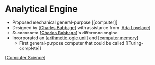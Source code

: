 # Analytical Engine

- Proposed mechanical general-purpose [[computer]]
- Designed by [[Charles Babbage]] with assistance from [[Ada Lovelace]]
- Successor to [[Charles Babbage]]'s difference engine
- Incorporated an [[arithmetic logic unit]] and [[computer memory]]
  - First general-purpose computer that could be called [[Turing-complete]]

[[Computer Science]]

[//begin]: # "Autogenerated link references for markdown compatibility"
[Charles Babbage]: charles-babbage "Charles Babbage"
[Ada Lovelace]: ada-lovelace "Ada Lovelace"
[arithmetic logic unit]: arithmetic-logic-unit "Arithmetic Logic Unit"
[computer memory]: computer-memory "Computer Memory"
[Computer Science]: computer-science "Computer Science"
[//end]: # "Autogenerated link references"